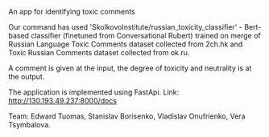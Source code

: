 An app for identifying toxic comments

Our command has used 'SkolkovoInstitute/russian_toxicity_classifier' - Bert-based classifier (finetuned from Conversational Rubert) trained on merge of Russian Language Toxic Comments dataset collected from 2ch.hk and Toxic Russian Comments dataset collected from ok.ru.

A comment is given at the input, the degree of toxicity and neutrality is at the output.

The application is implemented using FastApi.
Link: http://130.193.49.237:8000/docs

Team:
Edward Tuomas,
Stanislav Borisenko,
Vladislav Onufrienko,
Vera Tsymbalova.
